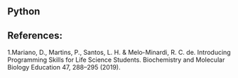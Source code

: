 ## Python


## References:
1.Mariano, D., Martins, P., Santos, L. H. & Melo‐ Minardi, R. C. de. Introducing Programming Skills for Life Science Students. Biochemistry and Molecular Biology Education 47, 288–295 (2019).
